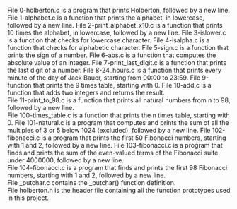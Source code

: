 File 0-holberton.c is a program that prints Holberton, followed by a new line.
File 1-alphabet.c is a function that prints the alphabet, in lowercase, followed by a new line.
File 2-print_alphabet_x10.c is a function that prints 10 times the alphabet, in lowercase, followed by a new line.
File 3-islower.c is a function that checks for lowercase character.
File 4-isalpha.c is a function that checks for alphabetic character.
File 5-sign.c is a function that prints the sign of a number. 
File 6-abs.c is a function that computes the absolute value of an integer. 
File 7-print_last_digit.c is a function that prints the last digit of a number.
File 8-24_hours.c is a function that prints every minute of the day of Jack Bauer, starting from 00:00 to 23:59.
File 9-function that prints the 9 times table, starting with 0.
File 10-add.c is a function that adds two integers and returns the result.  
File 11-print_to_98.c is a function that prints all natural numbers from n to 98, followed by a new line.  
File 100-times_table.c is a function that prints the n times table, starting with 0.
File 101-natural.c is a program that computes and prints the sum of all the multiples of 3 or 5 below 1024 (excluded), followed by a new line.
File 102-fibonacci.c is a program that prints the first 50 Fibonacci numbers, starting with 1 and 2, followed by a new line. 
File 103-fibonacci.c is a program that finds and prints the sum of the even-valued terms of the Fibonacci suite under 4000000, followed by a new line.  
File 104-fibonacci.c is a program that finds and prints the first 98 Fibonacci numbers, starting with 1 and 2, followed by a new line.   
File _putchar.c contains the _putchar() function definition.  
File holberton.h is the header file containing all the function prototypes used in this project.   
